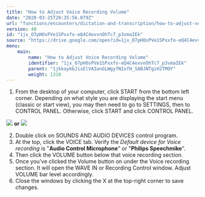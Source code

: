 ```yaml
---
title: "How to Adjust Voice Recording Volume"
date: "2020-03-25T20:35:56.079Z"
url: "functions/encounters/dictation-and-transcription/how-to-adjust-voice-recording-volume.html"
version: 40
id: "1jx_O7pHOsPVe1SPxxfo-eQ4C4evvnOhTc7_p3vmaIEk"
source: "https://drive.google.com/open?id=1jx_O7pHOsPVe1SPxxfo-eQ4C4evvnOhTc7_p3vmaIEk"
menu:
    main:
        name: "How to Adjust Voice Recording Volume"
        identifier: "1jx_O7pHOsPVe1SPxxfo-eQ4C4evvnOhTc7_p3vmaIEk"
        parent: "1jkkaykbJisElVA3anGLWgyfNIofH_SABJNTgiH2TMOY"
        weight: 1310
---
```

1. From the desktop of your computer, click START from the bottom left corner. Depending on what style you are displaying the start menu (classic or start view), you may then need to go to SETTINGS, then to CONTROL PANEL. Otherwise, click START and click CONTROL PANEL.



![](how-to-adjust-voice-recording-volume.images/image1.png) **or** ![](how-to-adjust-voice-recording-volume.images/image2.png)



2. Double click on SOUNDS AND AUDIO DEVICES control program.
3. At the top, click the VOICE tab. Verify the <em>Default device for Voice recording</em> is "<strong>Audio Control Microphone</strong>" or "<strong>Philips Speechmike</strong>".
4. Then click the VOLUME button below that voice recording section.
5. Once you've clicked the Volume button on under the Voice recording section. It will open the WAVE IN or Recording Control window. Adjust VOLUME bar level accordingly.
6. Close the windows by clicking the X at the top-right corner to save changes.
